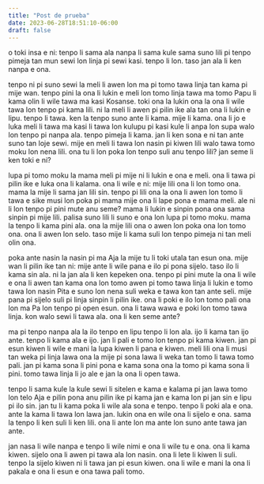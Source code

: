 ```yaml
---
title: "Post de prueba"
date: 2023-06-28T18:51:10-06:00
draft: false
---
```


o toki insa e ni: tenpo li sama ala nanpa li sama kule sama suno lili pi tenpo pimeja tan mun sewi lon linja pi sewi kasi. tenpo li lon. taso jan ala li ken nanpa e ona.

tenpo ni pi suno sewi la meli li awen lon ma pi tomo tawa linja tan kama pi mije wan. tenpo pini la ona li lukin e meli lon tomo linja tawa ma tomo Papu li kama olin li wile tawa ma kasi Kosanse. toki ona la lukin ona la ona li wile tawa lon tenpo pi kama lili. ni la meli li awen pi pilin ike ala tan ona li lukin e lipu. tenpo li tawa. ken la tenpo suno ante li kama. mije li kama. ona li jo e luka meli li tawa ma kasi li tawa lon kulupu pi kasi kule li anpa lon supa walo lon tenpo pi nanpa ala. tenpo pimeja li kama. jan li ken sona e ni tan ante suno tan loje sewi. mije en meli li tawa lon nasin pi kiwen lili walo tawa tomo moku lon nena lili. ona tu li lon poka lon tenpo suli anu tenpo lili? jan seme li ken toki e ni?

lupa pi tomo moku la mama meli pi mije ni li lukin e ona e meli. ona li tawa pi pilin ike e luka ona li kalama. ona li wile e ni: mije lili ona li lon tomo ona. mama la mije li sama jan lili sin. tenpo pi lili ona la ona li awen lon tomo li tawa e sike musi lon poka pi mama mije ona li lape pona e mama meli. ale ni li lon tenpo pi pini mute anu seme? mama li lukin e sinpin pona ona sama sinpin pi mije lili. palisa suno lili li suno e ona lon lupa pi tomo moku. mama la tenpo li kama pini ala. ona la mije lili ona o awen lon poka ona lon tomo ona. ona li awen lon selo. taso mije li kama suli lon tenpo pimeja ni tan meli olin ona.

poka ante nasin la nasin pi ma Aja la mije tu li toki utala tan esun ona. mije wan li pilin ike tan ni: mije ante li wile pana e ilo pi pona sijelo. taso ilo li kama sin ala. ni la jan ala li ken kepeken ona. tenpo pi pini mute la ona li wile e ona li awen tan kama ona lon tomo awen pi tomo tawa linja li lukin e tomo tawa lon nasin Pita e suno lon nena suli weka e tawa kon tan ante seli. mije pana pi sijelo suli pi linja sinpin li pilin ike. ona li poki e ilo lon tomo pali ona lon ma Pa lon tenpo pi open esun. ona li tawa wawa e poki lon tomo tawa linja. kon walo sewi li tawa ala. ona li ken seme ante?

ma pi tenpo nanpa ala la ilo tenpo en lipu tenpo li lon ala. ijo li kama tan ijo ante. tenpo li kama ala e ijo. jan li pali e tomo lon tenpo pi kama kiwen. jan pi esun kiwen li wile e mani la lupa kiwen li pana e kiwen. meli lili ona li musi tan weka pi linja lawa ona la mije pi sona lawa li weka tan tomo li tawa tomo pali. jan pi kama sona li pini pona e kama sona ona la tomo pi kama sona li pini. tomo tawa linja li jo ale e jan la ona li open tawa.

tenpo li sama kule la kule sewi li sitelen e kama e kalama pi jan lawa tomo lon telo Aja e pilin pona anu pilin ike pi kama jan e kama lon pi jan sin e lipu pi ilo
sin. jan tu li kama poka li wile ala sona e tenpo. tenpo li poki ala e ona. ante la kama li tawa lon lawa jan. lukin ona en wile ona li sijelo e ona. sama la tenpo li ken suli li ken lili. ona li ante lon ma ante lon suno ante tawa jan ante.

jan nasa li wile nanpa e tenpo li wile nimi e ona li wile tu e ona. ona li kama kiwen. sijelo ona li awen pi tawa ala lon nasin. ona li lete li kiwen li suli. tenpo la sijelo kiwen ni li tawa jan pi esun kiwen. ona li wile e mani la ona li pakala e ona li esun e ona tawa pali tomo.
